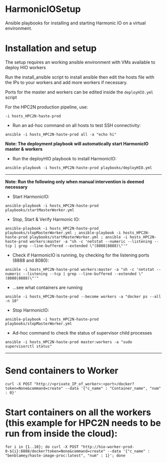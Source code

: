 # HarmonicIOSetup
Ansible playbooks for installing and starting Harmonic IO on a virtual environment.

# Installation and setup

The setup requires an working ansible environment with VMs available to deploy HIO workers 

Run the install_ansible script to install ansible then edit the hosts file with the IPs to your workers and add more workers if necessary.

Ports for the master and workers can be edited inside the `deployHIO.yml` script


For the HPC2N production pipeline, use:
```
-i hosts_HPC2N-haste-prod
```

* Run an ad-hoc command on all hosts to test SSH connectivity:

```
ansible -i hosts_HPC2N-haste-prod all -a "echo hi"
```

**Note: The deployment playbook will automatically start HarmonicIO master & workers**

* Run the deployHIO playbook to install HarmonicIO:

```
ansible-playbook -i hosts_HPC2N-haste-prod playbooks/deployHIO.yml
```
---

**Note: Run the following only when manual intervention is deemed necessary**

* Start HarmonicIO:

```
ansible-playbook -i hosts_HPC2N-haste-prod playbooks/startMasterWorker.yml
```

* Stop, Start & Verify Harmonic IO:

```
ansible-playbook -i hosts_HPC2N-haste-prod playbooks/stopMasterWorker.yml ; ansible-playbook -i hosts_HPC2N-haste-prod playbooks/startMasterWorker.yml ; ansible -i hosts_HPC2N-haste-prod workers:master -a "sh -c 'netstat --numeric --listening --tcp | grep --line-buffered --extended \"(8080|8888)\"'"
```

* Check if HarmonicIO is running, by checking for the listening ports (8888 and 8080):

```
ansible -i hosts_HPC2N-haste-prod workers:master -a "sh -c 'netstat --numeric --listening --tcp | grep --line-buffered --extended \"(8080|8888)\"'"
```
* ...see what containers are running

```
ansible -i hosts_HPC2N-haste-prod --become workers -a "docker ps --all -n 10"
```

* Stop HarmonicIO:

```
ansible-playbook -i hosts_HPC2N-haste-prod playbooks/stopMasterWorker.yml
```

* Ad-hoc command to check the status of supervisor child processes

```
ansible -i hosts_HPC2N-haste-prod master:workers -a "sudo supervisorctl status"
```
---


# Send containers to Worker

```
curl -X POST "http://<private_IP_of_worker>:<port>/docker?token=None&command=create" --data '{"c_name" : "Container_name", "num" : 0}'
```

# Start containers on all the workers (this example for HPC2N needs to be run from inside the cloud):

```
for i in {1..10}; do curl -X POST "http://hio-worker-prod-0-${i}:8888/docker?token=None&command=create" --data '{"c_name" : "benblamey/haste-image-proc:latest", "num" : 1}'; done
```
